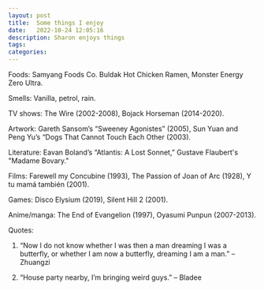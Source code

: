 ```yaml
---
layout: post
title:  Some things I enjoy
date:   2022-10-24 12:05:16
description: Sharon enjoys things
tags: 
categories: 
---
```


Foods: Samyang Foods Co. Buldak Hot Chicken Ramen, Monster Energy Zero Ultra.

Smells: Vanilla, petrol, rain.

TV shows: The Wire (2002-2008), Bojack Horseman (2014-2020).

Artwork: Gareth Sansom’s “Sweeney Agonistes” (2005), Sun Yuan and Peng Yu’s “Dogs That Cannot Touch Each Other (2003).

Literature: Eavan Boland’s “Atlantis: A Lost Sonnet,” Gustave Flaubert's "Madame Bovary."

Films: Farewell my Concubine (1993), The Passion of Joan of Arc (1928), Y tu mamá también (2001).

Games: Disco Elysium (2019), Silent Hill 2 (2001).

Anime/manga: The End of Evangelion (1997), Oyasumi Punpun (2007-2013).

Quotes: 

 1.	“Now I do not know whether I was then a man dreaming I was a butterfly, or whether I am now a butterfly, dreaming I am a man.” – Zhuangzi

 2.	“House party nearby, I’m bringing weird guys.” – Bladee 

